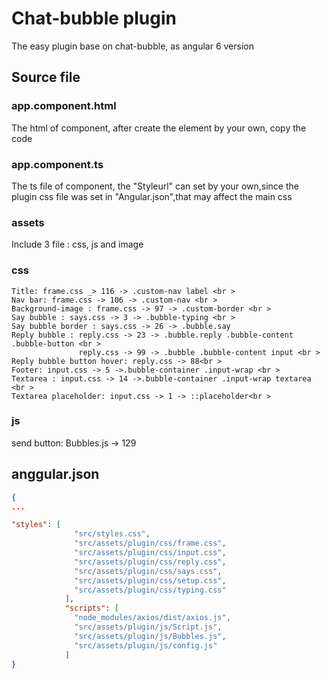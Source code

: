 # Chat-bubble plugin
The easy plugin base on chat-bubble, as angular 6 version

## Source file
### app.component.html
The html of component, after create the element by your own, copy the code

### app.component.ts
The ts file of component, the "Styleurl" can set by your own,since the plugin css file was set in "Angular.json",that may affect the main css

### assets
Include 3 file : css, js and image

### css
```
Title: frame.css _> 116 -> .custom-nav label <br >
Nav bar: frame.css -> 106 -> .custom-nav <br >
Background-image : frame.css -> 97 -> .custom-border <br >
Say bubble : says.css -> 3 -> .bubble-typing <br >
Say bubble border : says.css -> 26 -> .bubble.say
Reply bubble : reply.css -> 23 -> .bubble.reply .bubble-content .bubble-button <br >
               reply.css -> 99 -> .bubble .bubble-content input <br >
Reply bubble button hover: reply.css -> 88<br >
Footer: input.css -> 5 ->.bubble-container .input-wrap <br >
Textarea : input.css -> 14 ->.bubble-container .input-wrap textarea <br >
Textarea placeholder: input.css -> 1 -> ::placeholder<br >
```

### js
send button: Bubbles.js -> 129


## anggular.json

```json
{
...

"styles": [
              "src/styles.css",
              "src/assets/plugin/css/frame.css",
              "src/assets/plugin/css/input.css",
              "src/assets/plugin/css/reply.css",
              "src/assets/plugin/css/says.css",
              "src/assets/plugin/css/setup.css",
              "src/assets/plugin/css/typing.css"
            ],
            "scripts": [
              "node_modules/axios/dist/axios.js",
              "src/assets/plugin/js/Script.js",
              "src/assets/plugin/js/Bubbles.js",
              "src/assets/plugin/js/config.js"
            ]
}
```


